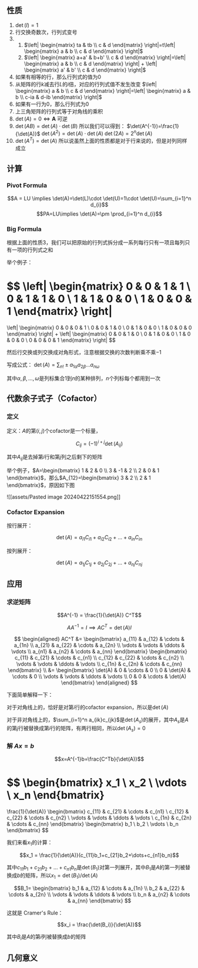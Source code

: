 ## 性质

1. $\det(I)=1$
2. 行交换奇数次，行列式变号
3. 
    1. $\left| \begin{matrix} ta & tb \\ c & d \end{matrix} \right|=t\left| \begin{matrix} a & b \\ c & d  \end{matrix} \right|$
    2. $\left| \begin{matrix} a+a' & b+b' \\ c & d \end{matrix} \right|=\left| \begin{matrix} a & b \\ c & d  \end{matrix} \right| + \left| \begin{matrix} a' & b' \\ c & d  \end{matrix} \right|$
4.  如果有相等的行，那么行列式的值为$0$
5. 从矩阵的行$k$减去行$L$的$i$倍，对应的行列式值不发生改变
    $\left| \begin{matrix} a & b \\ c & d \end{matrix} \right|=\left| \begin{matrix} a & b \\ c-ia & d-ib  \end{matrix} \right|$
6. 如果有一行为0，那么行列式为0
7. 上三角矩阵的行列式等于对角线的乘积
8. $\det(A)=0 \iff \mathbf{A}$ 可逆
9. $\det(AB) = \det(A)\cdot \det(B)$
    所以我们可以得到：
    $\det(A^{-1})=\frac{1}{\det(A)}$
    $\det(A^2) = \det(A)\cdot \det(A)$
    $\det(2A) = 2^n \det(A)$
10. $\det(A^T) = \det(A)$
    所以说虽然上面的性质都是对于行来说的，但是对列同样成立

## 计算

### Pivot Formula
$$A = LU \implies \det(A)=\det(L)\cdot \det(U)=1\cdot \det(U)=\sum_{i=1}^n d_{i}$$
$$PA=LU\implies \det(A)=\pm \prod_{i=1}^n d_{i}$$

### Big Formula

根据上面的性质3，我们可以把原始的行列式拆分成一系列每行只有一项且每列只有一项的行列式之和

举个例子：

$$
\left| \begin{matrix}
0 & 0 & 1 & 1 \\
0 & 1 & 1 & 0 \\
1 & 1 & 0 & 0 \\
1 & 0 & 0 & 1
\end{matrix} \right|
=
\left| \begin{matrix}
0 & 0 & 0 & 1 \\
0 & 0 & 1 & 0 \\
0 & 1 & 0 & 0 \\
1 & 0 & 0 & 0
\end{matrix} \right|
+
\left| \begin{matrix}
0 & 0 & 1 & 0 \\
0 & 1 & 0 & 0 \\
1 & 0 & 0 & 0 \\
0 & 0 & 0 & 1
\end{matrix} \right|
$$

然后行交换或列交换成对角形式，注意根据交换的次数判断乘不乘$-1$

写成公式： $\det(A)=\sum_{n!}\pm a_{1\alpha}a_{2\beta}\dots a_{n\omega}$

其中$\alpha, \beta, \dots, \omega$是列标集合1到$n$的某种排列，$n$个列标每个都用到一次

## 代数余子式子（Cofactor）

### 定义

定义：$A$的第$(i, j)$个cofactor是一个标量，

$$C_{ij} = (-1)^{i+j} \det(A_{ij})$$

其中$A_{ij}$是去掉第$i$行和第$j$列之后剩下的矩阵

举个例子，$A=\begin{bmatrix} 1 & 2 & 0 \\ 3 & -1 & 2 \\ 2 & 0 & 1 \end{bmatrix}$，那么$A_{12}=\begin{bmatrix} 3 & 2 \\ 2 & 1 \end{bmatrix}$，原因如下图

![[assets/Pasted image 20240422151554.png]]

### Cofactor Expansion

按行展开：

$$\det(A) = a_{i1}C_{i1}+a_{i2}C_{i2}+\dots+a_{in}C_{in}$$

按列展开：

$$\det(A) = a_{1j}C_{1j}+a_{2j}C_{2j}+\dots+a_{nj}C_{nj}$$

## 应用

### 求逆矩阵

$$A^{-1} = \frac{1}{\det(A)} C^T$$

$$AA^{-1}=I \implies AC^T=\det(A)I$$

$$
\begin{aligned}
AC^T &=
\begin{bmatrix}
a_{11} & a_{12} & \cdots & a_{1n} \\
a_{21} & a_{22} & \cdots & a_{2n} \\
\vdots & \vdots & \ddots & \vdots \\
a_{n1} & a_{n2} & \cdots & a_{nn}
\end{bmatrix}
\begin{bmatrix}
c_{11} & c_{21} & \cdots & c_{n1} \\
c_{12} & c_{22} & \cdots & c_{n2} \\
\vdots & \vdots & \ddots & \vdots \\
c_{1n} & c_{2n} & \cdots & c_{nn}
\end{bmatrix} \\
&=
\begin{bmatrix}
\det(A) & 0 & \cdots & 0 \\
0 & \det(A) & \cdots & 0 \\
\vdots & \vdots & \ddots & \vdots \\
0 & 0 & \cdots & \det(A)
\end{bmatrix}
\end{aligned}
$$

下面简单解释一下：

对于对角线上的，恰好是对第$i$行的cofactor expansion，所以是$\det(A)$

对于非对角线上的，$\sum_{i=1}^n a_{ik}c_{jk}$是$\det(A_s)$的展开，其中$A_s$是$A$的第$j$行被替换成第$i$行的矩阵，有两行相同，所以$\det(A_s)=0$

### 解 $Ax=b$

$$x=A^{-1}b=\frac{C^Tb}{\det(A)}$$

$$
\begin{bmatrix}
x_1 \\ x_2 \\ \vdots \\ x_n
\end{bmatrix}
=
\frac{1}{\det(A)}
\begin{bmatrix}
c_{11} & c_{21} & \cdots & c_{n1} \\
c_{12} & c_{22} & \cdots & c_{n2} \\
\vdots & \vdots & \ddots & \vdots \\
c_{1n} & c_{2n} & \cdots & c_{nn}
\end{bmatrix}
\begin{bmatrix}
b_1 \\ b_2 \\ \vdots \\ b_n
\end{bmatrix}
$$

我们来看$x_1$的计算：

$$x_1 = \frac{1}{\det(A)}(c_{11}b_1+c_{21}b_2+\dots+c_{n1}b_n)$$

其中$c_{11}b_1+c_{21}b_2+\dots+c_{n1}b_n$是$\det(B_1)$对第一列展开，其中$B_1$是$A$的第一列被替换成$b$的矩阵，所以$x_1=\det(B_1)/\det(A)$

$$B_1=
\begin{bmatrix}
b_1 & a_{12} & \cdots & a_{1n} \\
b_2 & a_{22} & \cdots & a_{2n} \\
\vdots & \vdots & \ddots & \vdots \\
b_n & a_{n2} & \cdots & a_{nn}
\end{bmatrix}
$$

这就是 Cramer's Rule：

$$x_i = \frac{\det(B_i)}{\det(A)}$$

其中$B_i$是$A$的第$i$列被替换成$b$的矩阵

## 几何意义